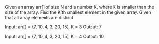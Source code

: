 Given an array arr[] of size N and a number K, where K is smaller than the size of the array. 
Find the K’th smallest element in the given array. Given that all array elements are distinct.

Input: arr[] = {7, 10, 4, 3, 20, 15}, K = 3 
Output: 7

Input: arr[] = {7, 10, 4, 3, 20, 15}, K = 4 
Output: 10 
